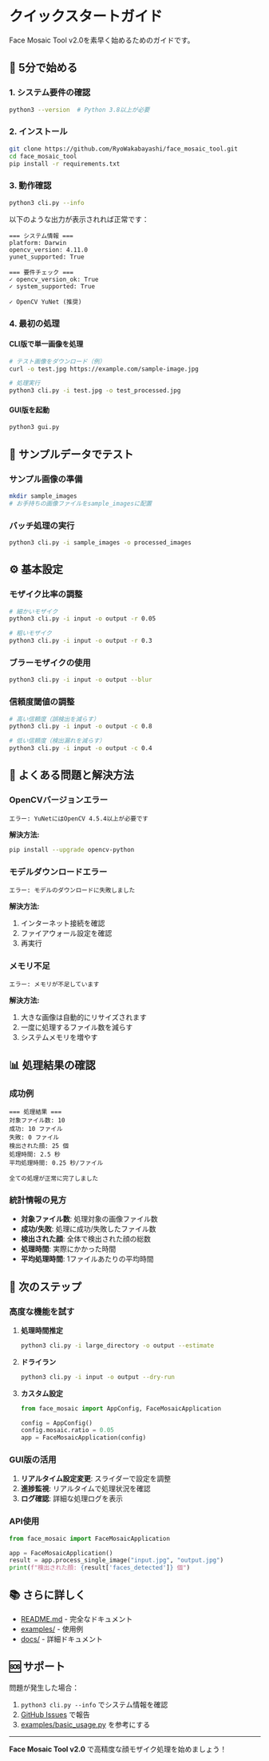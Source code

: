 # クイックスタートガイド

Face Mosaic Tool v2.0を素早く始めるためのガイドです。

## 🚀 5分で始める

### 1. システム要件の確認

```bash
python3 --version  # Python 3.8以上が必要
```

### 2. インストール

```bash
git clone https://github.com/RyoWakabayashi/face_mosaic_tool.git
cd face_mosaic_tool
pip install -r requirements.txt
```

### 3. 動作確認

```bash
python3 cli.py --info
```

以下のような出力が表示されれば正常です：

```
=== システム情報 ===
platform: Darwin
opencv_version: 4.11.0
yunet_supported: True

=== 要件チェック ===
✓ opencv_version_ok: True
✓ system_supported: True

✓ OpenCV YuNet (推奨)
```

### 4. 最初の処理

#### CLI版で単一画像を処理

```bash
# テスト画像をダウンロード（例）
curl -o test.jpg https://example.com/sample-image.jpg

# 処理実行
python3 cli.py -i test.jpg -o test_processed.jpg
```

#### GUI版を起動

```bash
python3 gui.py
```

## 📁 サンプルデータでテスト

### サンプル画像の準備

```bash
mkdir sample_images
# お手持ちの画像ファイルをsample_imagesに配置
```

### バッチ処理の実行

```bash
python3 cli.py -i sample_images -o processed_images
```

## ⚙️ 基本設定

### モザイク比率の調整

```bash
# 細かいモザイク
python3 cli.py -i input -o output -r 0.05

# 粗いモザイク
python3 cli.py -i input -o output -r 0.3
```

### ブラーモザイクの使用

```bash
python3 cli.py -i input -o output --blur
```

### 信頼度閾値の調整

```bash
# 高い信頼度（誤検出を減らす）
python3 cli.py -i input -o output -c 0.8

# 低い信頼度（検出漏れを減らす）
python3 cli.py -i input -o output -c 0.4
```

## 🔧 よくある問題と解決方法

### OpenCVバージョンエラー

```
エラー: YuNetにはOpenCV 4.5.4以上が必要です
```

**解決方法:**
```bash
pip install --upgrade opencv-python
```

### モデルダウンロードエラー

```
エラー: モデルのダウンロードに失敗しました
```

**解決方法:**
1. インターネット接続を確認
2. ファイアウォール設定を確認
3. 再実行

### メモリ不足

```
エラー: メモリが不足しています
```

**解決方法:**
1. 大きな画像は自動的にリサイズされます
2. 一度に処理するファイル数を減らす
3. システムメモリを増やす

## 📊 処理結果の確認

### 成功例

```
=== 処理結果 ===
対象ファイル数: 10
成功: 10 ファイル
失敗: 0 ファイル
検出された顔: 25 個
処理時間: 2.5 秒
平均処理時間: 0.25 秒/ファイル

全ての処理が正常に完了しました
```

### 統計情報の見方

- **対象ファイル数**: 処理対象の画像ファイル数
- **成功/失敗**: 処理に成功/失敗したファイル数
- **検出された顔**: 全体で検出された顔の総数
- **処理時間**: 実際にかかった時間
- **平均処理時間**: 1ファイルあたりの平均時間

## 🎯 次のステップ

### 高度な機能を試す

1. **処理時間推定**
   ```bash
   python3 cli.py -i large_directory -o output --estimate
   ```

2. **ドライラン**
   ```bash
   python3 cli.py -i input -o output --dry-run
   ```

3. **カスタム設定**
   ```python
   from face_mosaic import AppConfig, FaceMosaicApplication
   
   config = AppConfig()
   config.mosaic.ratio = 0.05
   app = FaceMosaicApplication(config)
   ```

### GUI版の活用

1. **リアルタイム設定変更**: スライダーで設定を調整
2. **進捗監視**: リアルタイムで処理状況を確認
3. **ログ確認**: 詳細な処理ログを表示

### API使用

```python
from face_mosaic import FaceMosaicApplication

app = FaceMosaicApplication()
result = app.process_single_image("input.jpg", "output.jpg")
print(f"検出された顔: {result['faces_detected']} 個")
```

## 📚 さらに詳しく

- [README.md](../README.md) - 完全なドキュメント
- [examples/](../examples/) - 使用例
- [docs/](.) - 詳細ドキュメント

## 🆘 サポート

問題が発生した場合：

1. `python3 cli.py --info` でシステム情報を確認
2. [GitHub Issues](https://github.com/your-username/face-mosaic-tool/issues) で報告
3. [examples/basic_usage.py](../examples/basic_usage.py) を参考にする

---

**Face Mosaic Tool v2.0** で高精度な顔モザイク処理を始めましょう！
